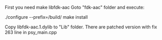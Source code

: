 First you need make libfdk-aac
Goto "fdk-aac" folder and execute:

./configure --prefix=/build/
make install

Copy libfdk-aac.1.dylib to "Lib" folder.
There are patched version with fix 263 line in  psy_main.cpp